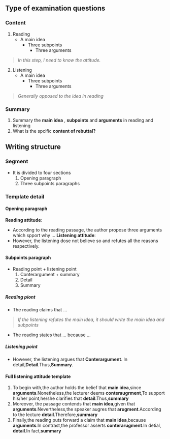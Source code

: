 ## Type of examination questions

### Content
1. Reading
	- A main idea
		- Three subpoints
			- Three arguments
> *In this step, I need to know the attitude.*

2. Listening
	- A main idea
		- Three subpoints
			- Three arguments
> *Generally opposed to the idea in reading*

### Summary
1. Summary the **main idea** , **subpoints** and **arguments** in reading and listening
2. What is the spcific **content of rebuttal?**

## Writing structure

### Segment
- It is divided to four sections
	1. Opening paragraph
	2. Three subpoints paragraphs

### Template detail

#### Opening paragraph
**Reading attitude**: 
- According to the reading passage, the author propose three arguments which spport why ... 
**Listening attitude**:
- However, the listening dose not believe so and refutes all the reasons respectively.

#### Subpoints paragraph
- Reading point + listening point 
	1. Conterargument +  summary
	2. Detail 
	3. Summary

##### Reading piont
- The reading claims that ...
> *If the listening refutes the main idea, it should write the main idea and subpoints*
- The reading states that ... because ... 

##### Listening point
- However, the listening argues that **Conterargument**. In detail,**Detail**.Thus,**Summary**.

#### Full listening attitude template
1. To begin with,the author holds the belief that **main idea**,since **arguments**.Nonetheless,the lecturer deems **conteraugrment**,To support his/her point,he/she clarifies that **detail**.Thus,**summary**
2. Moreover, the passage contends that **main idea**,given that **arguments**.Nevertheless,the speaker augres that **arugment**.According to the lecture **detail**.Therefore,**summary**
3. Finally,the reading puts forward a claim that **main idea**,because **arguments**.In contrast,the professor asserts **conterarugment**.In detial, **detail**.In fact,**summary**